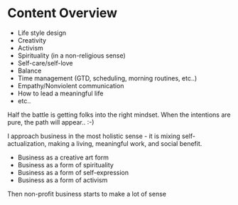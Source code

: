 # Content Overview

* Life style design
* Creativity
* Activism
* Spirituality (in a non-religious sense)
* Self-care/self-love
* Balance
* Time management (GTD, scheduling, morning routines, etc..)
* Empathy/Nonviolent communication
* How to lead a meaningful life
* etc..

Half the battle is getting folks into the right mindset. When the intentions are pure, the path will appear.. :-)

I approach business in the most holistic sense - it is mixing self-actualization, making a living, meaningful work, and social benefit.

* Business as a creative art form
* Business as a form of spirituality
* Business as a form of self-expression
* Business as a form of activism

Then non-profit business starts to make a lot of sense

